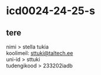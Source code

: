 # icd0024-24-25-s

tere <br>
-------
nimi > stella tukia <br>
koolimeil: sttuki@taltech.ee <br>
uni-id > sttuki <br>
tudengikood > 233202iadb

